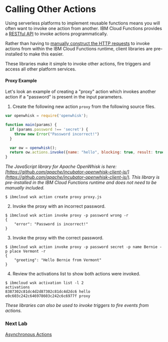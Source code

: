# Calling Other Actions

Using serverless platforms to implement reusable functions means you will often want to invoke one action from another. IBM Cloud Functions provides a [RESTful API](http://petstore.swagger.io/?url=https://raw.githubusercontent.com/openwhisk/openwhisk/master/core/controller/src/main/resources/apiv1swagger.json) to invoke actions programmatically.

Rather than having to [manually construct the HTTP requests](https://github.com/apache/incubator-openwhisk/blob/master/docs/rest_api.md#actions) to invoke actions from within the IBM Cloud Functions runtime, client libraries are pre-installed to make this easier.

These libraries make it simple to invoke other actions, fire triggers and access all other platform services.

#### Proxy Example

Let's look an example of creating a "proxy" action which invokes another action if a "password" is present in the input parameters.

1. Create the following new action `proxy` from the following source files.

```javascript
var openwhisk = require('openwhisk');

function main(params) {
  if (params.password !== 'secret') {
    throw new Error("Password incorrect!")
  }

  var ow = openwhisk();
  return ow.actions.invoke({name: "hello", blocking: true, result: true, params: params})
}
```

*The JavaScript library for Apache OpenWhisk is here: [https://github.com/apache/incubator-openwhisk-client-js/](https://github.com/apache/incubator-openwhisk-client-js/).* *This library is pre-installed in the IBM Cloud Functions runtime and does not need to be manually included.*

```
$ ibmcloud wsk action create proxy proxy.js
```

2. Invoke the proxy with an incorrect password.

```
$ ibmcloud wsk action invoke proxy -p password wrong -r
{
    "error": "Password is incorrect!"
}
```

3. Invoke the proxy with the correct password.

```
$ ibmcloud wsk action invoke proxy -p password secret -p name Bernie -p place Vermont -r
{
    "greeting": "Hello Bernie from Vermont"
}
```

4. Review the activations list to show both actions were invoked.

```
$ ibmcloud wsk activation list -l 2
activations
8387302c81dc4d2d87302c81dc4d2dc6 hello
e0c603c242c646978603c242c6c6977f proxy
```

*These libraries can also be used to invoke triggers to fire events from actions.*

### Next Lab
[Asynchronous Actions](/labs/asynchronous-actions.md)